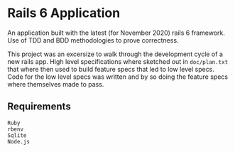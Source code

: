 # Rails 6 Application

An application built with the latest (for November 2020) rails 6 framework. Use of TDD and BDD methodologies to prove correctness.

This project was an excersize to walk through the development cycle of a new rails app. High level specifications where sketched out in `doc/plan.txt` that where then used to build feature specs that led to low level specs. Code for the low level specs was written and by so doing the feature specs where themselves made to pass.

## Requirements

    Ruby
    rbenv
    Sqlite
    Node.js


